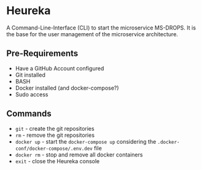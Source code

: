 # Heureka
A Command-Line-Interface (CLI) to start the microservice MS-DROPS. It is the base for the user management of the microservice architecture.

## Pre-Requirements
- Have a GitHub Account configured
- Git installed
- BASH
- Docker installed (and docker-compose?)
- Sudo access

## Commands
- `git` - create the git repositories
- `rm` - remove the git repositories
- `docker up` - start the `docker-compose up` considering the `.docker-conf/docker-compose/.env.dev` file
- `docker rm` - stop and remove all docker containers
- `exit` - close the Heureka console
